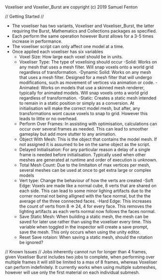 Voxeliser and Voxelier_Burst are copyright (c) 2019 Samuel Fenton

// Getting Started //
- The voxeliser has two variants, Voxeliser and Voxeliser_Burst, the latter requiring the Burst, Mathematics and Collections packages as specified.
- Each perform the same operation however Burst allows for a 3-5 times increase in performance.
- The voxeliser script can only affect one model at a time.
- Once applied each voxeliser has six variables
	- Voxel Size: How large each voxel should be in units.
	- Voxeliser Type: The type of voxelising should occur
		-Solid: Works on any mesh that uses a mesh filter. Will snap voxels onto a world grid regardless of transformation.
		-Dynamic Solid: Works on any mesh that uses a mesh filter. Designed for a mesh filter that will undergo modifications, such as movement of vertices via animation or code. 
		-Animated: Works on models that use a skinned mesh renderer, typically for animated models. Will snap voxels onto a world grid regardless of transformation.
		-Static: Creates a static mesh intended to remain in a static position or simply as a conversion. At initialisation will make the correct model mesh, but after, any transformations wont cause voxels to snap to grid. However this leads to little or no overhead.  
	- Perform Over Frames: In assisting with optimisation, calculations can occur over several frames as needed. This can lead to smoother gameplay but add more stutter to any animation.  
	- Object With Mesh: This is the object that contains the model mesh. If not assigned it is assumed to be on the same object as the script.
	- Delayed Initialisation: For any particular reason a delay of a single frame is needed before initialisation. Typically used when other meshes are generated at runtime and order of execution is unknown.
	- Total Mesh Count: Due to the limitaiton of max vertices per mesh, several meshes can be used at once to get extra large or complex models
	- Vert type: Change the behaviour of how the verts are created
		-Soft Edge: Voxels are made like a normal cube, 8 verts that are shared on each side. This can lead to some minor lighing artifacts due to the corner normal not being alligned with the face normal, but the the average of the three connected faces.
		-Hard Edge: This increases the count of verts from 8 => 24, 4 for every face. This removes the lighting artifacts as each verts normal now follows the faces normal.
	- Save Static Mesh: When building a static mesh, the mesh can be saved for later use rather than using the voxeliser every time. This variable when toggled in the inspector will create a save prompt, save the mesh. This only occurs when using the unity editor.
	- Reset Save rotaion: When saving a static mesh, should the rotation be ignored?

// Known Issues //
Jobs inherently cannot run for longer than 4 frames, given Voxeliser Burst includes two jobs to complete, when performing over multiple frames it will still be limited to a max of 8 frames, whereas Voxeliser can perform indefinitely.
It currently works when using multiple submeshes, however will use only the first material on each individual submesh.